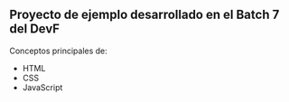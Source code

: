 Proyecto de ejemplo desarrollado en el Batch 7 del DevF
--------------

Conceptos principales de:
- HTML
- CSS
- JavaScript